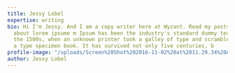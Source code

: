 ```yaml
---
title: Jessy Lobel
expertise: writing
bio: Hi I'm Jessy. And I am a copy writer here at Wyzant. Read my posts to learn more
  about lorem ipsume m Ipsum has been the industry's standard dummy text ever since
  the 1500s, when an unknown printer took a galley of type and scrambled it to make
  a type specimen book. It has survived not only five centuries, b
profile-image: "/uploads/Screen%20Shot%202016-11-02%20at%2011.29.34%20AM.png"
author: Jessy Lobel
---
```


